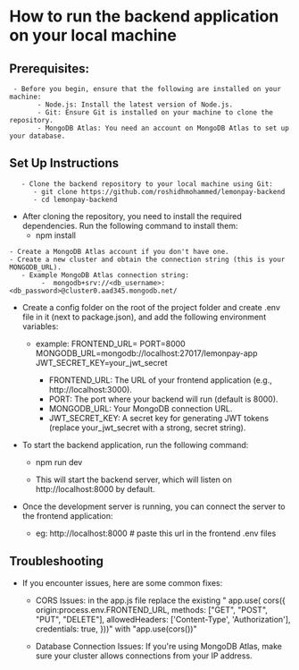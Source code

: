 # How to run the backend application on your local machine

  ## Prerequisites:

     - Before you begin, ensure that the following are installed on your machine:
           - Node.js: Install the latest version of Node.js.
           - Git: Ensure Git is installed on your machine to clone the repository.
           - MongoDB Atlas: You need an account on MongoDB Atlas to set up your database.

  ## Set Up Instructions
       - Clone the backend repository to your local machine using Git:
          - git clone https://github.com/roshidhmohammed/lemonpay-backend
          - cd lemonpay-backend

   - After cloning the repository, you need to install the required dependencies. Run the following command to install them:
        - npm install

    - Create a MongoDB Atlas account if you don't have one.
    - Create a new cluster and obtain the connection string (this is your MONGODB_URL).
       - Example MongoDB Atlas connection string:
            -  mongodb+srv://<db_username>:<db_password>@cluster0.aad345.mongodb.net/

   - Create a config folder on the root of the project folder and create .env file in it (next to package.json), and add the following environment variables:
        - example: FRONTEND_URL=
                   PORT=8000
                   MONGODB_URL=mongodb://localhost:27017/lemonpay-app
                   JWT_SECRET_KEY=your_jwt_secret

            - FRONTEND_URL: The URL of your frontend application (e.g., http://localhost:3000).
            - PORT: The port where your backend will run (default is 8000).
            - MONGODB_URL: Your MongoDB connection URL.
            - JWT_SECRET_KEY: A secret key for generating JWT tokens (replace your_jwt_secret with a strong, secret string).

   - To start the backend application, run the following command:
        -  npm run dev 
        
        - This will start the backend server, which will listen on http://localhost:8000 by default.

   - Once the development server is running, you can connect the server to the frontend application:
        - eg: http://localhost:8000 # paste this url in the frontend .env files


 ## Troubleshooting
   
   - If you encounter issues, here are some common fixes:
      - CORS Issues: in the app.js file replace the existing " app.use(  cors({
         origin:process.env.FRONTEND_URL,
         methods: ["GET", "POST", "PUT", "DELETE"],
         allowedHeaders: ['Content-Type', 'Authorization'],
         credentials: true,
        }))" with "app.use(cors())"
     
      - Database Connection Issues: If you're using MongoDB Atlas, make sure your cluster allows connections from your IP address.